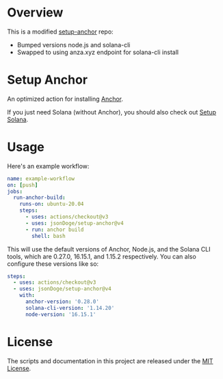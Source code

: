 # Overview

This is a modified [setup-anchor](https://github.com/metaDAOproject/setup-anchor) repo:
- Bumped versions node.js and solana-cli
- Swapped to using anza.xyz endpoint for solana-cli install

# Setup Anchor

An optimized action for installing [Anchor](https://www.anchor-lang.com/).

If you just need Solana (without Anchor), you should also check out [Setup Solana](https://github.com/metaDAOproject/setup-solana).

# Usage

Here's an example workflow:

```yaml
name: example-workflow
on: [push]
jobs:
  run-anchor-build:
    runs-on: ubuntu-20.04
    steps:
      - uses: actions/checkout@v3
      - uses: jsonDoge/setup-anchor@v4
      - run: anchor build
        shell: bash
```

This will use the default versions of Anchor, Node.js, and the Solana CLI tools, which are 0.27.0, 16.15.1, and 1.15.2 respectively. You can also configure these versions like so:

```yaml
steps:
  - uses: actions/checkout@v3
  - uses: jsonDoge/setup-anchor@v4
    with: 
      anchor-version: '0.28.0' 
      solana-cli-version: '1.14.20'
      node-version: '16.15.1'
```

# License

The scripts and documentation in this project are released under the [MIT License](LICENSE).
